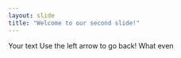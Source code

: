 ```yaml
---
layout: slide
title: "Welcome to our second slide!"
---
```

Your text
Use the left arrow to go back!
What even
